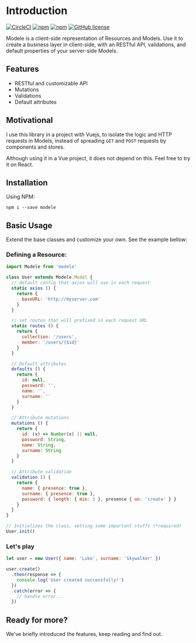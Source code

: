 # Introduction

[![CircleCI](https://img.shields.io/circleci/project/alexandremagro/modele.svg)](https://circleci.com/gh/alexandremagro/modele)
[![npm](https://img.shields.io/npm/dt/modele.svg)](https://www.npmjs.com/package/modele)
[![npm](https://img.shields.io/npm/v/modele.svg)](https://www.npmjs.com/package/modele)
[![GitHub license](https://img.shields.io/github/license/alexandremagro/modele.svg)](https://github.com/alexandremagro/modele/blob/master/LICENSE)

Modele is a client-side representation of Resources and Models.
Use it to create a business layer in client-side, with an RESTful API, validations, and default properties of your server-side Models.

## Features

- RESTful and customizable API
- Mutations
- Validations
- Default attributes

## Motivational

I use this library in a project with Vuejs, to isolate the logic and HTTP requests in Models, instead of spreading `GET` and `POST` requests by components and stores.

Although using it in a Vue project, it does not depend on this. Feel free to try it on React.

## Installation

Using NPM:

```shell
npm i --save modele
```

## Basic Usage

Extend the base classes and customize your own. See the example bellow:

### Defining a Resource:

```javascript
import Modele from 'modele'

class User extends Modele.Model {
  // default config that axios will use in each request
  static axios () {
    return {
      baseURL: 'http://myserver.com'
    }
  }

  // set routes that will prefixed in each request URL
  static routes () {
    return {
      collection: '/users',
      member: '/users/{$id}'
    }
  }

  // Default attributes
  defaults () {
    return {
      id: null,
      password: '',
      name: '',
      surname: ''
    }
  }

  // Attribute mutations
  mutations () {
    return {
      id: (x) => Number(x) || null,
      password: String,
      name: String,
      surname: String
    }
  }

  // Attribute validation
  validation () {
    return {
      name: { presence: true },
      surname: { presence: true },
      password: { length: { min: 5 }, presence { on: 'create' } }
    }
  }
}

// Initializes the class, setting some important stuffs (*required)
User.init()
```

### Let's play

```javascript
let user = new User({ name: 'Luke', surname: 'Skywalker' })

user.create()
  .then(response => {
    console.log('User created successfully!')
  })
  .catch(error => {
    // handle error...
  })
```

## Ready for more?

We've briefly introduced the features, keep reading and find out.
